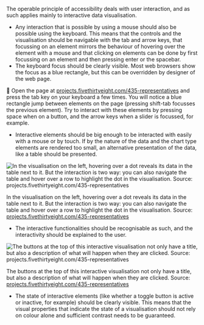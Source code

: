 The operable principle of accessibility deals with user interaction, and as such applies mainly to interactive data visualisation.

- Any interaction that is possible by using a mouse should also be possible using the keyboard. This means that the controls and the visualisation should be navigable with the tab and arrow keys, that focussing on an element mirrors the behaviour of hovering over the element with a mouse and that clicking on elements can be done by first focussing on an element and then pressing enter or the spacebar.
- The keyboard focus should be clearly visible. Most web browsers show the focus as a blue rectangle, but this can be overridden by designer of the web page.

<aside>
🔗 Open the page at <a href="https://projects.fivethirtyeight.com/435-representatives/">projects.fivethirtyeight.com/435-representatives</a> and press the tab key on your keyboard a few times. You will notice a blue rectangle jump between elements on the page (pressing shift-tab focusses the previous element). Try to interact with these elements by pressing space when on a button, and the arrow keys when a slider is focussed, for example.
</aside>

- Interactive elements should be big enough to be interacted with easily with a mouse or by touch. If by the nature of the data and the chart type elements are rendered too small, an alternative presentation of the data, like a table should be presented.

![In the visualisation on the left, hovering over a dot reveals its data in the table next to it. But the interaction is two way: you can also navigate the table and hover over a row to highlight the dot in the visualisation. Source: [projects.fivethirtyeight.com/435-representatives](https://projects.fivethirtyeight.com/435-representatives/)](Accessibility%20and%20data%20visualisation%207101c5b263ca49408232c0775b9223a3/small-marks-table-fivethirtyeight.png)

In the visualisation on the left, hovering over a dot reveals its data in the table next to it. But the interaction is two way: you can also navigate the table and hover over a row to highlight the dot in the visualisation. Source: [projects.fivethirtyeight.com/435-representatives](https://projects.fivethirtyeight.com/435-representatives/)

- The interactive functionalities should be recognisable as such, and the interactivity should be explained to the user.

![The buttons at the top of this interactive visualisation not only have a title, but also a description of what will happen when they are clicked. Source: [projects.fivethirtyeight.com/435-representatives](https://projects.fivethirtyeight.com/435-representatives/)](Accessibility%20and%20data%20visualisation%207101c5b263ca49408232c0775b9223a3/five-thirty-eight-button-explanation.png)

The buttons at the top of this interactive visualisation not only have a title, but also a description of what will happen when they are clicked. Source: [projects.fivethirtyeight.com/435-representatives](https://projects.fivethirtyeight.com/435-representatives/)

- The state of interactive elements (like whether a toggle button is active or inactive, for example) should be clearly visible. This means that the visual properties that indicate the state of a visualisation should not rely on colour alone and sufficient contrast needs to be guaranteed.